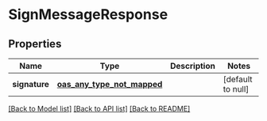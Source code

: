 # SignMessageResponse
## Properties

| Name | Type | Description | Notes |
|------------ | ------------- | ------------- | -------------|
| **signature** | [**oas_any_type_not_mapped**](.md) |  | [default to null] |

[[Back to Model list]](../README.md#documentation-for-models) [[Back to API list]](../README.md#documentation-for-api-endpoints) [[Back to README]](../README.md)

